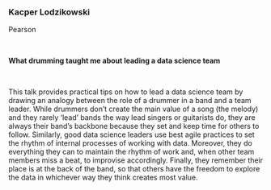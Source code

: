 <!--html_preserve-->
<span>
<h3>
Kacper Lodzikowski
</h3>
<p>
Pearson
</p>
<br/>
<p>
<strong>What drumming taught me about leading a data science
team</strong>
</p>
<br/>
<p>
This talk provides practical tips on how to lead a data science team by
drawing an analogy between the role of a drummer in a band and a team
leader. While drummers don’t create the main value of a song (the
melody) and they rarely ‘lead’ bands the way lead singers or guitarists
do, they are always their band’s backbone because they set and keep time
for others to follow. Similarly, good data science leaders use best
agile practices to set the rhythm of internal processes of working with
data. Moreover, they do everything they can to maintain the rhythm of
work and, when other team members miss a beat, to improvise accordingly.
Finally, they remember their place is at the back of the band, so that
others have the freedom to explore the data in whichever way they think
creates most value.
</p>
</span><!--/html_preserve-->
